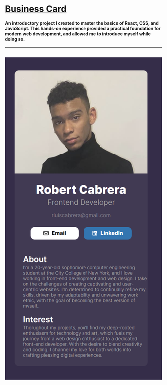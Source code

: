 # [Business Card](https://robert-cabrera.github.io/Bussiness-Card/)

<h4>
 
An introductory project I created to master the basics of React, CSS, and JavaScript. This hands-on experience provided a practical foundation for modern web development, and allowed me to introduce myself while doing so.

</h4>

 <hr />
 <br />

<img width="1440" alt="cover_1" src="https://github.com/Robert-Cabrera/Bussiness-Card/blob/master/img.png">
